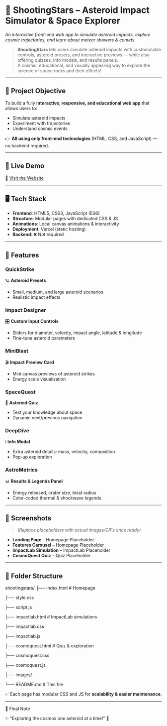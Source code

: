 # 🌠 ShootingStars – Asteroid Impact Simulator & Space Explorer
*An interactive front-end web app to simulate asteroid impacts, explore cosmic trajectories, and learn about meteor showers & comets.*

> **ShootingStars** lets users simulate asteroid impacts with customizable controls, asteroid presets, and interactive previews — while also offering quizzes, info modals, and results panels.  
> A cosmic, educational, and visually appealing way to explore the science of space rocks and their effects!

---

## 🎯 Project Objective
To build a fully **interactive, responsive, and educational web app** that allows users to:
- Simulate asteroid impacts  
- Experiment with trajectories  
- Understand cosmic events  

👉 **All using only front-end technologies** (HTML, CSS, and JavaScript) — no backend required.  

---

## 🚀 Live Demo
🔗 [Visit the Website](https://shooting-stars-opal.vercel.app/)  

---

## 🖥️ Tech Stack
- **Frontend**: HTML5, CSS3, JavaScript (ES6)  
- **Structure**: Modular pages with dedicated CSS & JS  
- **Animations**: Local canvas animations & interactivity  
- **Deployment**: Vercel (static hosting)  
- **Backend**: ❌ Not required  

---

## 🌟 Features

### QuickStrike  
🪐 **Asteroid Presets**  
- Small, medium, and large asteroid scenarios  
- Realistic impact effects  

### Impact Designer  
🎛️ **Custom Input Controls**  
- Sliders for diameter, velocity, impact angle, latitude & longitude  
- Fine-tune asteroid parameters  

### MiniBlast  
🎬 **Impact Preview Card**  
- Mini canvas previews of asteroid strikes  
- Energy scale visualization  

### SpaceQuest  
🧩 **Asteroid Quiz**  
- Test your knowledge about space  
- Dynamic next/previous navigation  

### DeepDive  
ℹ️ **Info Modal**  
- Extra asteroid details: mass, velocity, composition  
- Pop-up exploration  

### AstroMetrics  
📊 **Results & Legends Panel**  
- Energy released, crater size, blast radius  
- Color-coded thermal & shockwave legends  

---

## 📸 Screenshots

> *(Replace placeholders with actual images/GIFs once ready)*

- **Landing Page** – Homepage Placeholder  
- **Features Carousel** – Homepage Placeholder  
- **ImpactLab Simulation** – ImpactLab Placeholder  
- **CosmoQuest Quiz** – Quiz Placeholder  

---

## 📁 Folder Structure
shootingstars/
├── index.html # Homepage

├── style.css

├── script.js

├── impactlab.html # ImpactLab simulations

├── impactlab.css

├── impactlab.js

├── cosmoquest.html # Quiz & exploration

├── cosmoquest.css

├── cosmoquest.js

├── images/

└── README.md # This file

✅ Each page has modular CSS and JS for **scalability & easier maintenance**.  

---

💬 Final Note

✨ “Exploring the cosmos one asteroid at a time!” 🚀


